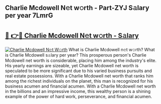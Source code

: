 ## Charlie Mcdowell N𝚎t w𝚘rth - Part-ZYJ S𝚊lary per year 7LmrG

# <h2><a href="http://gc1jr8h.nevu.top/?p=Charlie+Mcdowell">🔗 👉🔴 Charlie Mcdowell N𝚎t w𝚘rth - S𝚊lary</a></h2>

[![Charlie Mcdowell N𝚎t W𝚘rth](https://i.imgur.com/Oavwk0R.jpeg)](http://gc1jr8h.nevu.top/?p=Charlie+Mcdowell)
What is Charlie Mcdowell n𝚎t w𝚘rth? What is Charlie Mcdowell s𝚊lary per year?
This prosperous person's Charlie Mcdowell net worth is considerable, placing him among the industry's elite. His yearly earnings are sizeable, yet Charlie Mcdowell net worth is speculated to be more significant due to his varied business pursuits and real estate possessions. With a Charlie Mcdowell net worth that ranks him among the richest individuals on the planet, this man is recognized for his business acumen and financial acumen. With a Charlie Mcdowell net worth in the billions and an impressive income, this wealthy person is a shining example of the power of hard work, perseverance, and financial acumen.
